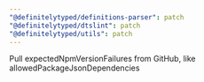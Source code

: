 ```yaml
---
"@definitelytyped/definitions-parser": patch
"@definitelytyped/dtslint": patch
"@definitelytyped/utils": patch
---
```


Pull expectedNpmVersionFailures from GitHub, like allowedPackageJsonDependencies
